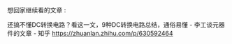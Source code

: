 想回家继续看的文章 :

还搞不懂DC转换电路？看这一文，9种DC转换电路总结，通俗易懂 - 李工谈元器件的文章 - 知乎
https://zhuanlan.zhihu.com/p/630592464